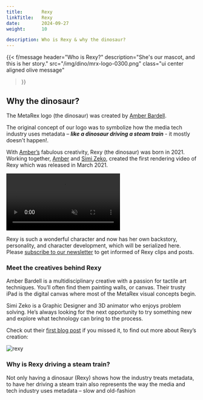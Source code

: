 ```yaml
---
title:       Rexy
linkTitle:   Rexy
date:        2024-09-27
weight:      10

description: Who is Rexy & why the dinosaur?
---
```

<!-- markdownlint-disable MD033 -->
{{< f/message
    header="Who is Rexy?"
    description="She's our mascot, and this is her story."
    src="/img/dino/mrx-logo-0300.png"
    class="ui center aligned olive message"
>}}

## Why the dinosaur?

The MetaRex logo (the dinosaur) was created by [Amber Bardell][AB].

The original concept of our logo was to symbolize how the media tech
industry uses metadata – ***like a dinosaur driving a steam train*** - it mostly
doesn't happen!.

With [Amber’s][AB] fabulous creativity, Rexy (the dinosaur) was born in 2021.
Working together, [Amber][SZ] and [Simi Zeko][SZ], created the first rendering
video of Rexy which was released in March 2021.

<div class="ui olive container segment">
  <video class="ui image" autoplay="1" loop="1" controls="1" muted="1">
    <source src="/meeja/mrx3-roar.mp4">
  </video>
</div>

Rexy is such a wonderful character and now has her own backstory, personality,
and character development, which will be serialized here. Please [subscribe to
our newsletter][contact] to get informed of Rexy clips and posts.

### Meet the creatives behind Rexy

Amber Bardell is a multidisciplinary creative with a passion for tactile art
techniques. You’ll often find them painting walls, or canvas. Their trusty iPad
is the digital canvas where most of the MetaRex visual concepts begin.

Simi Zeko is a Graphic Designer and 3D animator who enjoys problem solving.
He’s always looking for the next opportunity to try something new and explore
what technology can bring to the process.

Check out their [first blog post][blog] if you missed it, to find out more about Rexy’s
creation:

<div class="ui centered fluid image"><img src="/img/dino/mrx-train-long-1000.png" alt="rexy"></div>

### Why is Rexy driving a steam train?

Not only having a dinosaur (Rexy) shows how the industry treats metadata, to
have her driving a steam train also represents the way the media and tech
industry uses metadata – slow and old-fashion

[AB]:      https://amberbardell.com
[SZ]:      https://simizeko.com
[blog]:    https://metarex.media/blog/2023/07/27/2023-07-28-metarex-creative-team/
[contact]: /contact
